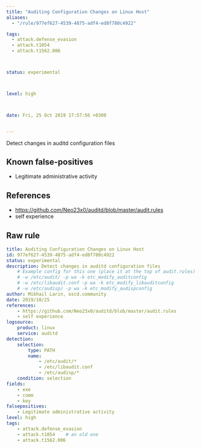 ```yaml
---
title: "Auditing Configuration Changes on Linux Host"
aliases:
  - "/rule/977ef627-4539-4875-adf4-ed8f780c4922"

tags:
  - attack.defense_evasion
  - attack.t1054
  - attack.t1562.006



status: experimental



level: high



date: Fri, 25 Oct 2019 17:57:56 +0300


---
```


Detect changes in auditd configuration files

<!--more-->


## Known false-positives

* Legitimate administrative activity



## References

* https://github.com/Neo23x0/auditd/blob/master/audit.rules
* self experience


## Raw rule
```yaml
title: Auditing Configuration Changes on Linux Host
id: 977ef627-4539-4875-adf4-ed8f780c4922
status: experimental
description: Detect changes in auditd configuration files
    # Example config for this one (place it at the top of audit.rules)
    # -w /etc/audit/ -p wa -k etc_modify_auditconfig
    # -w /etc/libaudit.conf -p wa -k etc_modify_libauditconfig
    # -w /etc/audisp/ -p wa -k etc_modify_audispconfig
author: Mikhail Larin, oscd.community
date: 2019/10/25
references:
    - https://github.com/Neo23x0/auditd/blob/master/audit.rules
    - self experience
logsource:
    product: linux
    service: auditd
detection:
    selection:
        type: PATH
        name:
            - /etc/audit/*
            - /etc/libaudit.conf
            - /etc/audisp/*
    condition: selection
fields:
    - exe
    - comm
    - key
falsepositives:
    - Legitimate administrative activity
level: high
tags:
    - attack.defense_evasion
    - attack.t1054    # an old one
    - attack.t1562.006
```
